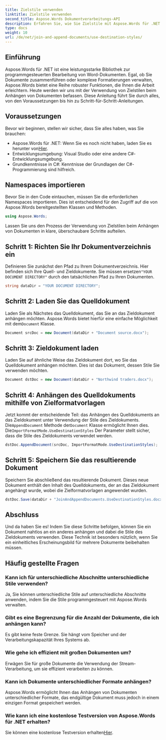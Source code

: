 ```yaml
---
title: Zielstile verwenden
linktitle: Zielstile verwenden
second_title: Aspose.Words Dokumentverarbeitungs-API
description: Erfahren Sie, wie Sie Zielstile mit Aspose.Words für .NET verwenden, um Dokumente nahtlos anzuhängen und gleichzeitig eine konsistente Formatierung beizubehalten.
type: docs
weight: 10
url: /de/net/join-and-append-documents/use-destination-styles/
---
```

## Einführung

Aspose.Words für .NET ist eine leistungsstarke Bibliothek zur programmgesteuerten Bearbeitung von Word-Dokumenten. Egal, ob Sie Dokumente zusammenführen oder komplexe Formatierungen verwalten, Aspose.Words bietet eine Reihe robuster Funktionen, die Ihnen die Arbeit erleichtern. Heute werden wir uns mit der Verwendung von Zielstilen beim Anhängen von Dokumenten befassen. Diese Anleitung führt Sie durch alles, von den Voraussetzungen bis hin zu Schritt-für-Schritt-Anleitungen.

## Voraussetzungen

Bevor wir beginnen, stellen wir sicher, dass Sie alles haben, was Sie brauchen:

-  Aspose.Words für .NET: Wenn Sie es noch nicht haben, laden Sie es herunter von[Hier](https://releases.aspose.com/words/net/).
- Entwicklungsumgebung: Visual Studio oder eine andere C#-Entwicklungsumgebung.
- Grundkenntnisse in C#: Kenntnisse der Grundlagen der C#-Programmierung sind hilfreich.

## Namespaces importieren

Bevor Sie in den Code eintauchen, müssen Sie die erforderlichen Namespaces importieren. Dies ist entscheidend für den Zugriff auf die von Aspose.Words bereitgestellten Klassen und Methoden.

```csharp
using Aspose.Words;
```

Lassen Sie uns den Prozess der Verwendung von Zielstilen beim Anhängen von Dokumenten in klare, überschaubare Schritte aufteilen.

## Schritt 1: Richten Sie Ihr Dokumentverzeichnis ein

 Definieren Sie zunächst den Pfad zu Ihrem Dokumentverzeichnis. Hier befinden sich Ihre Quell- und Zieldokumente. Sie müssen ersetzen`"YOUR DOCUMENT DIRECTORY"` durch den tatsächlichen Pfad zu Ihren Dokumenten.

```csharp
string dataDir = "YOUR DOCUMENT DIRECTORY";
```

## Schritt 2: Laden Sie das Quelldokument

Laden Sie als Nächstes das Quelldokument, das Sie an das Zieldokument anhängen möchten. Aspose.Words bietet hierfür eine einfache Möglichkeit mit dem`Document` Klasse.

```csharp
Document srcDoc = new Document(dataDir + "Document source.docx");
```

## Schritt 3: Zieldokument laden

Laden Sie auf ähnliche Weise das Zieldokument dort, wo Sie das Quelldokument anhängen möchten. Dies ist das Dokument, dessen Stile Sie verwenden möchten.

```csharp
Document dstDoc = new Document(dataDir + "Northwind traders.docx");
```

## Schritt 4: Anhängen des Quelldokuments mithilfe von Zielformatvorlagen

 Jetzt kommt der entscheidende Teil: das Anhängen des Quelldokuments an das Zieldokument unter Verwendung der Stile des Zieldokuments. Die`AppendDocument` Methode der`Document` Klasse ermöglicht Ihnen dies. Die`ImportFormatMode.UseDestinationStyles` Der Parameter stellt sicher, dass die Stile des Zieldokuments verwendet werden.

```csharp
dstDoc.AppendDocument(srcDoc, ImportFormatMode.UseDestinationStyles);
```

## Schritt 5: Speichern Sie das resultierende Dokument

Speichern Sie abschließend das resultierende Dokument. Dieses neue Dokument enthält den Inhalt des Quelldokuments, der an das Zieldokument angehängt wurde, wobei die Zielformatvorlagen angewendet wurden.

```csharp
dstDoc.Save(dataDir + "JoinAndAppendDocuments.UseDestinationStyles.docx");
```

## Abschluss

Und da haben Sie es! Indem Sie diese Schritte befolgen, können Sie ein Dokument nahtlos an ein anderes anhängen und dabei die Stile des Zieldokuments verwenden. Diese Technik ist besonders nützlich, wenn Sie ein einheitliches Erscheinungsbild für mehrere Dokumente beibehalten müssen.

## Häufig gestellte Fragen

### Kann ich für unterschiedliche Abschnitte unterschiedliche Stile verwenden?
Ja, Sie können unterschiedliche Stile auf unterschiedliche Abschnitte anwenden, indem Sie die Stile programmgesteuert mit Aspose.Words verwalten.

### Gibt es eine Begrenzung für die Anzahl der Dokumente, die ich anhängen kann?
Es gibt keine feste Grenze. Sie hängt vom Speicher und der Verarbeitungskapazität Ihres Systems ab.

### Wie gehe ich effizient mit großen Dokumenten um?
Erwägen Sie für große Dokumente die Verwendung der Stream-Verarbeitung, um sie effizient verarbeiten zu können.

### Kann ich Dokumente unterschiedlicher Formate anhängen?
Aspose.Words ermöglicht Ihnen das Anhängen von Dokumenten unterschiedlicher Formate, das endgültige Dokument muss jedoch in einem einzigen Format gespeichert werden.

### Wie kann ich eine kostenlose Testversion von Aspose.Words für .NET erhalten?
 Sie können eine kostenlose Testversion erhalten[Hier](https://releases.aspose.com/).